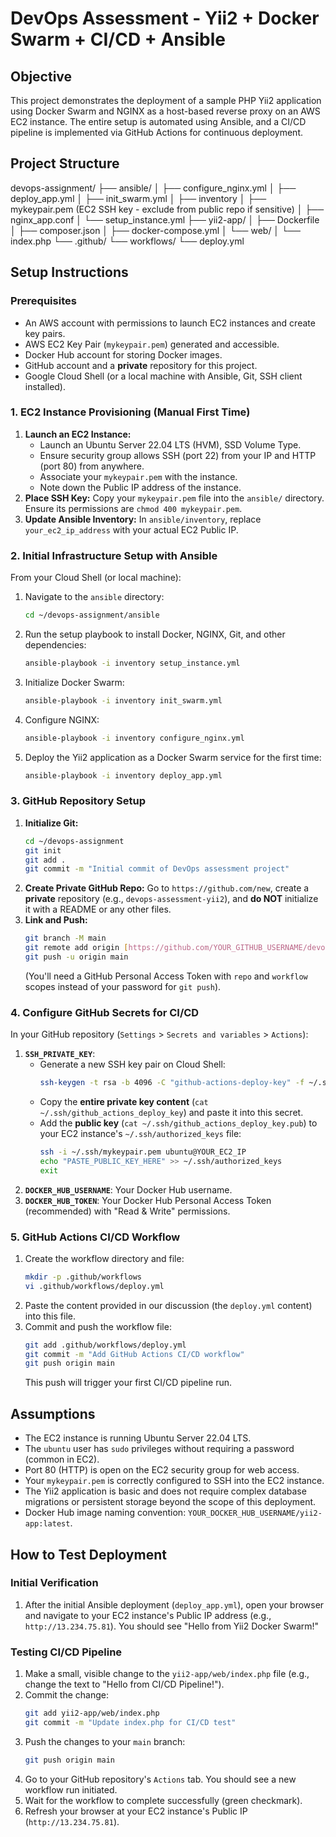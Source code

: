 # DevOps Assessment - Yii2 + Docker Swarm + CI/CD + Ansible

## Objective
This project demonstrates the deployment of a sample PHP Yii2 application using Docker Swarm and NGINX as a host-based reverse proxy on an AWS EC2 instance. The entire setup is automated using Ansible, and a CI/CD pipeline is implemented via GitHub Actions for continuous deployment.

## Project Structure
devops-assignment/
├── ansible/
│   ├── configure_nginx.yml
│   ├── deploy_app.yml
│   ├── init_swarm.yml
│   ├── inventory
│   ├── mykeypair.pem (EC2 SSH key - exclude from public repo if sensitive)
│   ├── nginx_app.conf
│   └── setup_instance.yml
├── yii2-app/
│   ├── Dockerfile
│   ├── composer.json
│   ├── docker-compose.yml
│   └── web/
│       └── index.php
└── .github/
└── workflows/
└── deploy.yml


## Setup Instructions

### Prerequisites
* An AWS account with permissions to launch EC2 instances and create key pairs.
* AWS EC2 Key Pair (`mykeypair.pem`) generated and accessible.
* Docker Hub account for storing Docker images.
* GitHub account and a **private** repository for this project.
* Google Cloud Shell (or a local machine with Ansible, Git, SSH client installed).

### 1. EC2 Instance Provisioning (Manual First Time)
1.  **Launch an EC2 Instance:**
    * Launch an Ubuntu Server 22.04 LTS (HVM), SSD Volume Type.
    * Ensure security group allows SSH (port 22) from your IP and HTTP (port 80) from anywhere.
    * Associate your `mykeypair.pem` with the instance.
    * Note down the Public IP address of the instance.
2.  **Place SSH Key:** Copy your `mykeypair.pem` file into the `ansible/` directory. Ensure its permissions are `chmod 400 mykeypair.pem`.
3.  **Update Ansible Inventory:** In `ansible/inventory`, replace `your_ec2_ip_address` with your actual EC2 Public IP.

### 2. Initial Infrastructure Setup with Ansible
From your Cloud Shell (or local machine):
1.  Navigate to the `ansible` directory:
    ```bash
    cd ~/devops-assignment/ansible
    ```
2.  Run the setup playbook to install Docker, NGINX, Git, and other dependencies:
    ```bash
    ansible-playbook -i inventory setup_instance.yml
    ```
3.  Initialize Docker Swarm:
    ```bash
    ansible-playbook -i inventory init_swarm.yml
    ```
4.  Configure NGINX:
    ```bash
    ansible-playbook -i inventory configure_nginx.yml
    ```
5.  Deploy the Yii2 application as a Docker Swarm service for the first time:
    ```bash
    ansible-playbook -i inventory deploy_app.yml
    ```

### 3. GitHub Repository Setup
1.  **Initialize Git:**
    ```bash
    cd ~/devops-assignment
    git init
    git add .
    git commit -m "Initial commit of DevOps assessment project"
    ```
2.  **Create Private GitHub Repo:** Go to `https://github.com/new`, create a **private** repository (e.g., `devops-assessment-yii2`), and **do NOT** initialize it with a README or any other files.
3.  **Link and Push:**
    ```bash
    git branch -M main
    git remote add origin [https://github.com/YOUR_GITHUB_USERNAME/devops-assessment-yii2.git](https://github.com/YOUR_GITHUB_USERNAME/devops-assessment-yii2.git)
    git push -u origin main
    ```
    (You'll need a GitHub Personal Access Token with `repo` and `workflow` scopes instead of your password for `git push`).

### 4. Configure GitHub Secrets for CI/CD
In your GitHub repository (`Settings` > `Secrets and variables` > `Actions`):
1.  **`SSH_PRIVATE_KEY`**:
    * Generate a new SSH key pair on Cloud Shell:
        ```bash
        ssh-keygen -t rsa -b 4096 -C "github-actions-deploy-key" -f ~/.ssh/github_actions_deploy_key -N ""
        ```
    * Copy the **entire private key content** (`cat ~/.ssh/github_actions_deploy_key`) and paste it into this secret.
    * Add the **public key** (`cat ~/.ssh/github_actions_deploy_key.pub`) to your EC2 instance's `~/.ssh/authorized_keys` file:
        ```bash
        ssh -i ~/.ssh/mykeypair.pem ubuntu@YOUR_EC2_IP
        echo "PASTE_PUBLIC_KEY_HERE" >> ~/.ssh/authorized_keys
        exit
        ```
2.  **`DOCKER_HUB_USERNAME`**: Your Docker Hub username.
3.  **`DOCKER_HUB_TOKEN`**: Your Docker Hub Personal Access Token (recommended) with "Read & Write" permissions.

### 5. GitHub Actions CI/CD Workflow
1.  Create the workflow directory and file:
    ```bash
    mkdir -p .github/workflows
    vi .github/workflows/deploy.yml
    ```
2.  Paste the content provided in our discussion (the `deploy.yml` content) into this file.
3.  Commit and push the workflow file:
    ```bash
    git add .github/workflows/deploy.yml
    git commit -m "Add GitHub Actions CI/CD workflow"
    git push origin main
    ```
    This push will trigger your first CI/CD pipeline run.

## Assumptions
* The EC2 instance is running Ubuntu Server 22.04 LTS.
* The `ubuntu` user has `sudo` privileges without requiring a password (common in EC2).
* Port 80 (HTTP) is open on the EC2 security group for web access.
* Your `mykeypair.pem` is correctly configured to SSH into the EC2 instance.
* The Yii2 application is basic and does not require complex database migrations or persistent storage beyond the scope of this deployment.
* Docker Hub image naming convention: `YOUR_DOCKER_HUB_USERNAME/yii2-app:latest`.

## How to Test Deployment

### Initial Verification
1.  After the initial Ansible deployment (`deploy_app.yml`), open your browser and navigate to your EC2 instance's Public IP address (e.g., `http://13.234.75.81`). You should see "Hello from Yii2 Docker Swarm!"

### Testing CI/CD Pipeline
1.  Make a small, visible change to the `yii2-app/web/index.php` file (e.g., change the text to "Hello from CI/CD Pipeline!").
2.  Commit the change:
    ```bash
    git add yii2-app/web/index.php
    git commit -m "Update index.php for CI/CD test"
    ```
3.  Push the changes to your `main` branch:
    ```bash
    git push origin main
    ```
4.  Go to your GitHub repository's `Actions` tab. You should see a new workflow run initiated.
5.  Wait for the workflow to complete successfully (green checkmark).
6.  Refresh your browser at your EC2 instance's Public IP (`http://13.234.75.81`).
